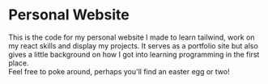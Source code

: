 # Personal Website

This is the code for my personal website I made to learn tailwind, work on my react skills and display my projects. It serves as a portfolio site but also gives a little background on how I got into learning programming in the first place. 
<br>
Feel free to poke around, perhaps you'll find an easter egg or two!

